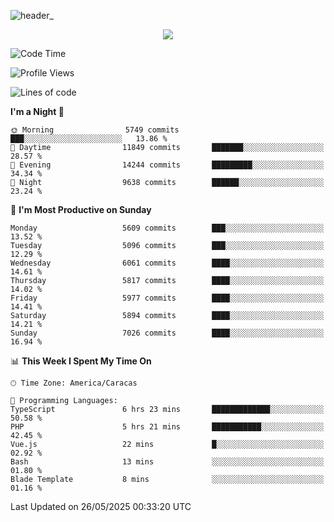 ![header_](https://github.com/user-attachments/assets/4010d822-ccdc-4198-b608-18c773338d18)


<p align="center">
  <a href="http://www.github.com/thevacs">
    <img src="https://github-readme-streak-stats.herokuapp.com/?user=thevacs&stroke=ffffff&background=1c1917&ring=0891b2&fire=0891b2&currStreakNum=ffffff&currStreakLabel=0891b2&sideNums=ffffff&sideLabels=ffffff&dates=ffffff&hide_border=true" />
  </a>
</p>

<!--START_SECTION:waka-->
![Code Time](http://img.shields.io/badge/Code%20Time-3%2C410%20hrs%2011%20mins-blue)

![Profile Views](http://img.shields.io/badge/Profile%20Views-0-blue)

![Lines of code](https://img.shields.io/badge/From%20Hello%20World%20I%27ve%20Written-5.0%20million%20lines%20of%20code-blue)

**I'm a Night 🦉** 

```text
🌞 Morning                5749 commits        ███░░░░░░░░░░░░░░░░░░░░░░   13.86 % 
🌆 Daytime                11849 commits       ███████░░░░░░░░░░░░░░░░░░   28.57 % 
🌃 Evening                14244 commits       █████████░░░░░░░░░░░░░░░░   34.34 % 
🌙 Night                  9638 commits        ██████░░░░░░░░░░░░░░░░░░░   23.24 % 
```
📅 **I'm Most Productive on Sunday** 

```text
Monday                   5609 commits        ███░░░░░░░░░░░░░░░░░░░░░░   13.52 % 
Tuesday                  5096 commits        ███░░░░░░░░░░░░░░░░░░░░░░   12.29 % 
Wednesday                6061 commits        ████░░░░░░░░░░░░░░░░░░░░░   14.61 % 
Thursday                 5817 commits        ████░░░░░░░░░░░░░░░░░░░░░   14.02 % 
Friday                   5977 commits        ████░░░░░░░░░░░░░░░░░░░░░   14.41 % 
Saturday                 5894 commits        ████░░░░░░░░░░░░░░░░░░░░░   14.21 % 
Sunday                   7026 commits        ████░░░░░░░░░░░░░░░░░░░░░   16.94 % 
```


📊 **This Week I Spent My Time On** 

```text
🕑︎ Time Zone: America/Caracas

💬 Programming Languages: 
TypeScript               6 hrs 23 mins       █████████████░░░░░░░░░░░░   50.58 % 
PHP                      5 hrs 21 mins       ███████████░░░░░░░░░░░░░░   42.45 % 
Vue.js                   22 mins             █░░░░░░░░░░░░░░░░░░░░░░░░   02.92 % 
Bash                     13 mins             ░░░░░░░░░░░░░░░░░░░░░░░░░   01.80 % 
Blade Template           8 mins              ░░░░░░░░░░░░░░░░░░░░░░░░░   01.16 % 
```


 Last Updated on 26/05/2025 00:33:20 UTC
<!--END_SECTION:waka-->
